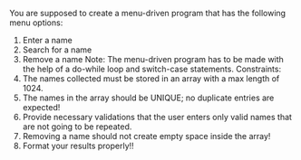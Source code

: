 You are supposed to create a menu-driven program that has the following menu options:
1. Enter a name
2. Search for a name
3. Remove a name
Note:
The menu-driven program has to be made with the help of a do-while loop and switch-case statements.
Constraints:
1. The names collected must be stored in an array with a max length of 1024.
2. The names in the array should be UNIQUE; no duplicate entries are expected!
3. Provide necessary validations that the user enters only valid names that are not going to be repeated.
4. Removing a name should not create empty space inside the array!
5. Format your results properly!!